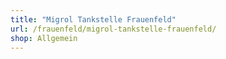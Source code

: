 ```yaml
---
title: "Migrol Tankstelle Frauenfeld"
url: /frauenfeld/migrol-tankstelle-frauenfeld/
shop: Allgemein
---
```

